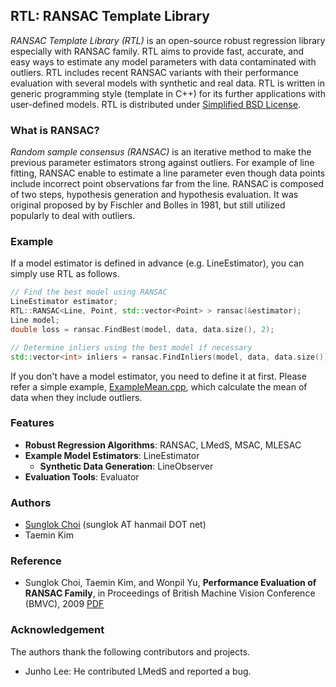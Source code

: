 ## RTL: RANSAC Template Library
_RANSAC Template Library (RTL)_ is an open-source robust regression library especially with RANSAC family.
RTL aims to provide fast, accurate, and easy ways to estimate any model parameters with data contaminated with outliers.
RTL includes recent RANSAC variants with their performance evaluation with several models with synthetic and real data.
RTL is written in generic programming style (template in C++) for its further applications with user-defined models.
RTL is distributed under [Simplified BSD License](http://opensource.org/licenses/BSD-2-Clause).

### What is RANSAC?
_Random sample consensus (RANSAC)_ is an iterative method to make the previous parameter estimators strong against outliers.
For example of line fitting, RANSAC enable to estimate a line parameter even though data points include incorrect point observations far from the line.
RANSAC is composed of two steps, hypothesis generation and hypothesis evaluation.
It was original proposed by by Fischler and Bolles in 1981, but still utilized popularly to deal with outliers.

### Example
If a model estimator is defined in advance (e.g. LineEstimator), you can simply use RTL as follows.
```cpp
// Find the best model using RANSAC
LineEstimator estimator;
RTL::RANSAC<Line, Point, std::vector<Point> > ransac(&estimator);
Line model;
double loss = ransac.FindBest(model, data, data.size(), 2);

// Determine inliers using the best model if necessary
std::vector<int> inliers = ransac.FindInliers(model, data, data.size());
```

If you don't have a model estimator, you need to define it at first.
Please refer a simple example, [ExampleMean.cpp](https://github.com/sunglok/rtl/blob/master/examples/ExampleMean.cpp), which calculate the mean of data when they include outliers.

### Features
* __Robust Regression Algorithms__: RANSAC, LMedS, MSAC, MLESAC
* __Example Model Estimators__: LineEstimator
  * __Synthetic Data Generation__: LineObserver
* __Evaluation Tools__: Evaluator

### Authors
* [Sunglok Choi](http://sites.google.com/site/sunglok/) (sunglok AT hanmail DOT net)
* Taemin Kim

### Reference
* Sunglok Choi, Taemin Kim, and Wonpil Yu, __Performance Evaluation of RANSAC Family__, in Proceedings of British Machine Vision Conference (BMVC), 2009 [PDF](https://sites.google.com/site/sunglok/files/Choi09_bmvc.pdf?attredirects=0)

### Acknowledgement
The authors thank the following contributors and projects.

* Junho Lee: He contributed LMedS and reported a bug.
